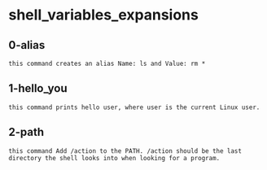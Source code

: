 # shell_variables_expansions
## 0-alias
	this command creates an alias Name: ls and Value: rm *
## 1-hello_you
	this command prints hello user, where user is the current Linux user.
## 2-path
	this command Add /action to the PATH. /action should be the last directory the shell looks into when looking for a program.
